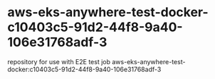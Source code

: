 # aws-eks-anywhere-test-docker-c10403c5-91d2-44f8-9a40-106e31768adf-3
repository for use with E2E test job aws-eks-anywhere-test-docker:c10403c5-91d2-44f8-9a40-106e31768adf-3
